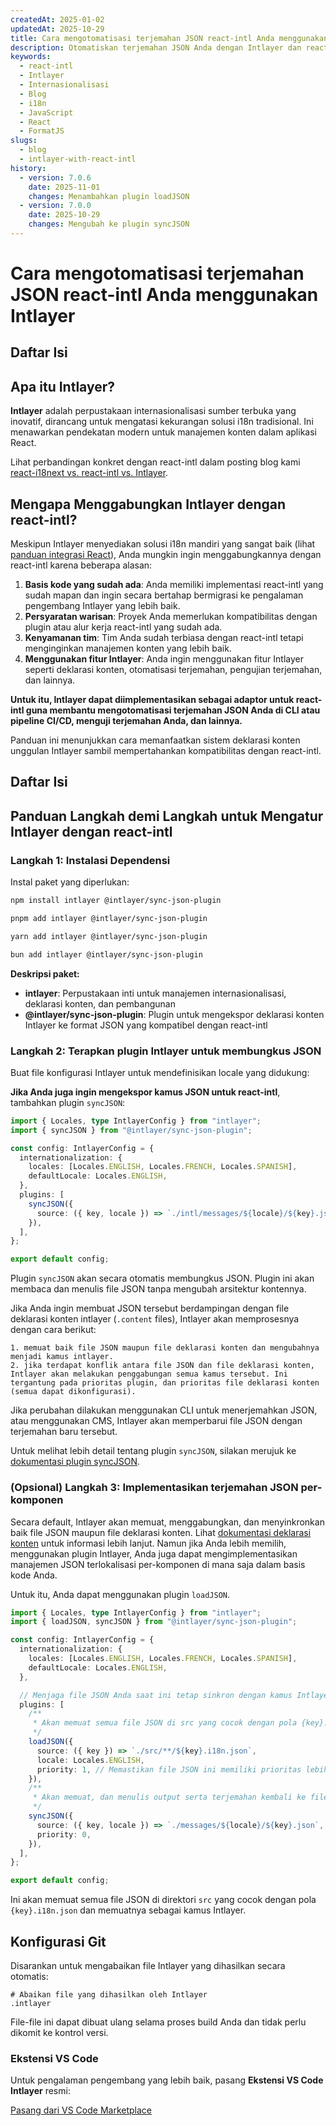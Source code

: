 ```yaml
---
createdAt: 2025-01-02
updatedAt: 2025-10-29
title: Cara mengotomatisasi terjemahan JSON react-intl Anda menggunakan Intlayer
description: Otomatiskan terjemahan JSON Anda dengan Intlayer dan react-intl untuk peningkatan internasionalisasi dalam aplikasi React.
keywords:
  - react-intl
  - Intlayer
  - Internasionalisasi
  - Blog
  - i18n
  - JavaScript
  - React
  - FormatJS
slugs:
  - blog
  - intlayer-with-react-intl
history:
  - version: 7.0.6
    date: 2025-11-01
    changes: Menambahkan plugin loadJSON
  - version: 7.0.0
    date: 2025-10-29
    changes: Mengubah ke plugin syncJSON
---
```


# Cara mengotomatisasi terjemahan JSON react-intl Anda menggunakan Intlayer

## Daftar Isi

<TOC/>

## Apa itu Intlayer?

**Intlayer** adalah perpustakaan internasionalisasi sumber terbuka yang inovatif, dirancang untuk mengatasi kekurangan solusi i18n tradisional. Ini menawarkan pendekatan modern untuk manajemen konten dalam aplikasi React.

Lihat perbandingan konkret dengan react-intl dalam posting blog kami [react-i18next vs. react-intl vs. Intlayer](https://github.com/aymericzip/intlayer/blob/main/docs/blog/id/react-i18next_vs_react-intl_vs_intlayer.md).

## Mengapa Menggabungkan Intlayer dengan react-intl?

Meskipun Intlayer menyediakan solusi i18n mandiri yang sangat baik (lihat [panduan integrasi React](https://github.com/aymericzip/intlayer/blob/main/docs/docs/id/intlayer_with_vite+react.md)), Anda mungkin ingin menggabungkannya dengan react-intl karena beberapa alasan:

1. **Basis kode yang sudah ada**: Anda memiliki implementasi react-intl yang sudah mapan dan ingin secara bertahap bermigrasi ke pengalaman pengembang Intlayer yang lebih baik.
2. **Persyaratan warisan**: Proyek Anda memerlukan kompatibilitas dengan plugin atau alur kerja react-intl yang sudah ada.
3. **Kenyamanan tim**: Tim Anda sudah terbiasa dengan react-intl tetapi menginginkan manajemen konten yang lebih baik.
4. **Menggunakan fitur Intlayer**: Anda ingin menggunakan fitur Intlayer seperti deklarasi konten, otomatisasi terjemahan, pengujian terjemahan, dan lainnya.

**Untuk itu, Intlayer dapat diimplementasikan sebagai adaptor untuk react-intl guna membantu mengotomatisasi terjemahan JSON Anda di CLI atau pipeline CI/CD, menguji terjemahan Anda, dan lainnya.**

Panduan ini menunjukkan cara memanfaatkan sistem deklarasi konten unggulan Intlayer sambil mempertahankan kompatibilitas dengan react-intl.

## Daftar Isi

<TOC/>

## Panduan Langkah demi Langkah untuk Mengatur Intlayer dengan react-intl

### Langkah 1: Instalasi Dependensi

Instal paket yang diperlukan:

```bash packageManager="npm"
npm install intlayer @intlayer/sync-json-plugin
```

```bash packageManager="pnpm"
pnpm add intlayer @intlayer/sync-json-plugin
```

```bash packageManager="yarn"
yarn add intlayer @intlayer/sync-json-plugin
```

```bash packageManager="bun"
bun add intlayer @intlayer/sync-json-plugin
```

**Deskripsi paket:**

- **intlayer**: Perpustakaan inti untuk manajemen internasionalisasi, deklarasi konten, dan pembangunan
- **@intlayer/sync-json-plugin**: Plugin untuk mengekspor deklarasi konten Intlayer ke format JSON yang kompatibel dengan react-intl

### Langkah 2: Terapkan plugin Intlayer untuk membungkus JSON

Buat file konfigurasi Intlayer untuk mendefinisikan locale yang didukung:

**Jika Anda juga ingin mengekspor kamus JSON untuk react-intl**, tambahkan plugin `syncJSON`:

```typescript fileName="intlayer.config.ts"
import { Locales, type IntlayerConfig } from "intlayer";
import { syncJSON } from "@intlayer/sync-json-plugin";

const config: IntlayerConfig = {
  internationalization: {
    locales: [Locales.ENGLISH, Locales.FRENCH, Locales.SPANISH],
    defaultLocale: Locales.ENGLISH,
  },
  plugins: [
    syncJSON({
      source: ({ key, locale }) => `./intl/messages/${locale}/${key}.json`,
    }),
  ],
};

export default config;
```

Plugin `syncJSON` akan secara otomatis membungkus JSON. Plugin ini akan membaca dan menulis file JSON tanpa mengubah arsitektur kontennya.

Jika Anda ingin membuat JSON tersebut berdampingan dengan file deklarasi konten intlayer (`.content` files), Intlayer akan memprosesnya dengan cara berikut:

    1. memuat baik file JSON maupun file deklarasi konten dan mengubahnya menjadi kamus intlayer.
    2. jika terdapat konflik antara file JSON dan file deklarasi konten, Intlayer akan melakukan penggabungan semua kamus tersebut. Ini tergantung pada prioritas plugin, dan prioritas file deklarasi konten (semua dapat dikonfigurasi).

Jika perubahan dilakukan menggunakan CLI untuk menerjemahkan JSON, atau menggunakan CMS, Intlayer akan memperbarui file JSON dengan terjemahan baru tersebut.

Untuk melihat lebih detail tentang plugin `syncJSON`, silakan merujuk ke [dokumentasi plugin syncJSON](https://github.com/aymericzip/intlayer/blob/main/docs/docs/id/plugins/sync-json.md).

### (Opsional) Langkah 3: Implementasikan terjemahan JSON per-komponen

Secara default, Intlayer akan memuat, menggabungkan, dan menyinkronkan baik file JSON maupun file deklarasi konten. Lihat [dokumentasi deklarasi konten](https://github.com/aymericzip/intlayer/blob/main/docs/docs/id/dictionary/content_file.md) untuk informasi lebih lanjut. Namun jika Anda lebih memilih, menggunakan plugin Intlayer, Anda juga dapat mengimplementasikan manajemen JSON terlokalisasi per-komponen di mana saja dalam basis kode Anda.

Untuk itu, Anda dapat menggunakan plugin `loadJSON`.

```ts fileName="intlayer.config.ts"
import { Locales, type IntlayerConfig } from "intlayer";
import { loadJSON, syncJSON } from "@intlayer/sync-json-plugin";

const config: IntlayerConfig = {
  internationalization: {
    locales: [Locales.ENGLISH, Locales.FRENCH, Locales.SPANISH],
    defaultLocale: Locales.ENGLISH,
  },

  // Menjaga file JSON Anda saat ini tetap sinkron dengan kamus Intlayer
  plugins: [
    /**
     * Akan memuat semua file JSON di src yang cocok dengan pola {key}.i18n.json
     */
    loadJSON({
      source: ({ key }) => `./src/**/${key}.i18n.json`,
      locale: Locales.ENGLISH,
      priority: 1, // Memastikan file JSON ini memiliki prioritas lebih tinggi daripada file di `./locales/en/${key}.json`
    }),
    /**
     * Akan memuat, dan menulis output serta terjemahan kembali ke file JSON di direktori locales
     */
    syncJSON({
      source: ({ key, locale }) => `./messages/${locale}/${key}.json`,
      priority: 0,
    }),
  ],
};

export default config;
```

Ini akan memuat semua file JSON di direktori `src` yang cocok dengan pola `{key}.i18n.json` dan memuatnya sebagai kamus Intlayer.

## Konfigurasi Git

Disarankan untuk mengabaikan file Intlayer yang dihasilkan secara otomatis:

```plaintext fileName=".gitignore"
# Abaikan file yang dihasilkan oleh Intlayer
.intlayer
```

File-file ini dapat dibuat ulang selama proses build Anda dan tidak perlu dikomit ke kontrol versi.

### Ekstensi VS Code

Untuk pengalaman pengembang yang lebih baik, pasang **Ekstensi VS Code Intlayer** resmi:

[Pasang dari VS Code Marketplace](https://marketplace.visualstudio.com/items?itemName=intlayer.intlayer-vs-code-extension)
